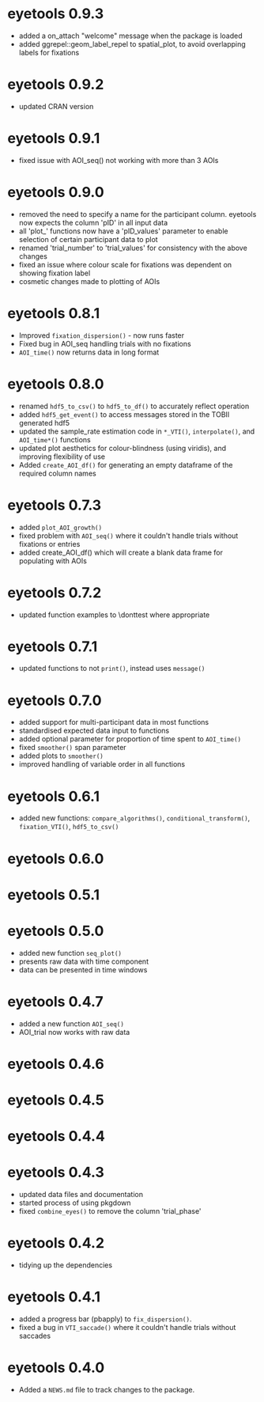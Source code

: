 # eyetools 0.9.3
* added a on_attach "welcome" message when the package is loaded
* added ggrepel::geom_label_repel to spatial_plot, to avoid overlapping labels for fixations


# eyetools 0.9.2
* updated CRAN version

# eyetools 0.9.1
* fixed issue with AOI_seq() not working with more than 3 AOIs

# eyetools 0.9.0
* removed the need to specify a name for the participant column. eyetools now expects the column 'pID' in all input data
* all 'plot_' functions now have a 'pID_values' parameter to enable selection of certain participant data to plot
* renamed 'trial_number' to 'trial_values' for consistency with the above changes
* fixed an issue where colour scale for fixations was dependent on showing fixation label
* cosmetic changes made to plotting of AOIs 

# eyetools 0.8.1
* Improved `fixation_dispersion()` - now runs faster
* Fixed bug in AOI_seq handling trials with no fixations
* `AOI_time()` now returns data in long format

# eyetools 0.8.0
* renamed `hdf5_to_csv()` to `hdf5_to_df()` to accurately reflect operation
* added `hdf5_get_event()` to access messages stored in the TOBII generated hdf5
* updated the sample_rate estimation code in `*_VTI()`, `interpolate()`, and `AOI_time*()` functions 
* updated plot aesthetics for colour-blindness (using viridis), and improving flexibility of use
* Added `create_AOI_df()` for generating an empty dataframe of the required column names

# eyetools 0.7.3
* added `plot_AOI_growth()`
* fixed problem with `AOI_seq()` where it couldn't handle trials without fixations or entries
* added create_AOI_df() which will create a blank data frame for populating with AOIs

# eyetools 0.7.2
* updated function examples to \donttest where appropriate

# eyetools 0.7.1
* updated functions to not `print()`, instead uses `message()`

# eyetools 0.7.0
* added support for multi-participant data in most functions
* standardised expected data input to functions
* added optional parameter for proportion of time spent to `AOI_time()`
* fixed `smoother()` span parameter
* added plots to `smoother()`
* improved handling of variable order in all functions

# eyetools 0.6.1
* added new functions: `compare_algorithms()`, `conditional_transform()`, `fixation_VTI()`, `hdf5_to_csv()`

# eyetools 0.6.0

# eyetools 0.5.1

# eyetools 0.5.0
* added new function `seq_plot()`
* presents raw data with time component
* data can be presented in time windows

# eyetools 0.4.7

* added a new function `AOI_seq()`
* AOI_trial now works with raw data

# eyetools 0.4.6

# eyetools 0.4.5

# eyetools 0.4.4

# eyetools 0.4.3

* updated data files and documentation
* started process of using pkgdown
* fixed `combine_eyes()` to remove the column 'trial_phase'

# eyetools 0.4.2

* tidying up the dependencies

# eyetools 0.4.1

* added a progress bar (pbapply) to `fix_dispersion()`.
* fixed a bug in `VTI_saccade()` where it couldn't handle trials without saccades 


# eyetools 0.4.0

* Added a `NEWS.md` file to track changes to the package.
